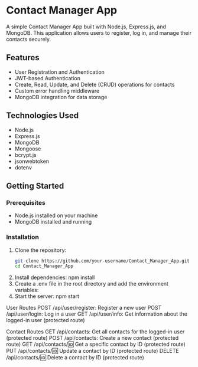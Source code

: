 # Contact Manager App

A simple Contact Manager App built with Node.js, Express.js, and MongoDB. This application allows users to register, log in, and manage their contacts securely.

## Features

- User Registration and Authentication
- JWT-based Authentication
- Create, Read, Update, and Delete (CRUD) operations for contacts
- Custom error handling middleware
- MongoDB integration for data storage

## Technologies Used

- Node.js
- Express.js
- MongoDB
- Mongoose
- bcrypt.js
- jsonwebtoken
- dotenv

## Getting Started

### Prerequisites

- Node.js installed on your machine
- MongoDB installed and running

### Installation

1. Clone the repository:
   ```bash
   git clone https://github.com/your-username/Contact_Manager_App.git
   cd Contact_Manager_App
2. Install dependencies: npm install
3. Create a .env file in the root directory and add the environment variables:
4. Start the server: npm start


User Routes
   POST /api/user/register:    Register a new user
   POST /api/user/login:       Log in a user
   GET /api/user/info:         Get information about the logged-in user (protected route)

Contact Routes
   GET /api/contacts:        Get all contacts for the logged-in user (protected route)
   POST /api/contacts:       Create a new contact (protected route)
   GET /api/contacts/:id:    Get a specific contact by ID (protected route)
   PUT /api/contacts/:id:    Update a contact by ID (protected route)
   DELETE /api/contacts/:id: Delete a contact by ID (protected route)

